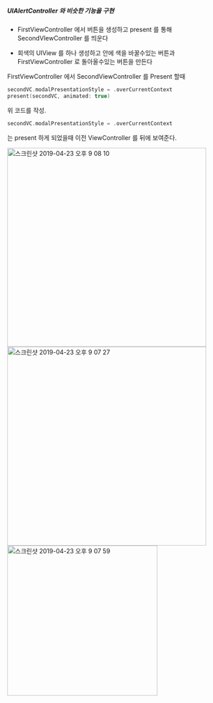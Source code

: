 ##### UIAlertController 와 비슷한 기능을 구현



- FirstViewController 에서 버튼을 생성하고 present 를 통해 SecondVIewController 를 띄운다

- 회색의 UIView 를 하나 생성하고 안에 색을 바꿀수있는 버튼과 FirstViewController 로 돌아올수있는 버튼을 만든다



FirstViewController 에서 SecondViewController 를 Present 할때

```swift
secondVC.modalPresentationStyle = .overCurrentContext
present(secondVC, animated: true)
```

위 코드를 작성.

```swift
secondVC.modalPresentationStyle = .overCurrentContext
```

는 present 하게 되었을때 이전 ViewController 를 뒤에 보여준다.



<img width="457" alt="스크린샷 2019-04-23 오후 9 08 10" src="https://user-images.githubusercontent.com/26297049/56579772-f6a20f00-660b-11e9-8c46-5774f0a98705.png">



<img width="457" alt="스크린샷 2019-04-23 오후 9 07 27" src="https://user-images.githubusercontent.com/26297049/56579770-f6a20f00-660b-11e9-8071-9a89707aeccb.png">

<img width="345" alt="스크린샷 2019-04-23 오후 9 07 59" src="https://user-images.githubusercontent.com/26297049/56579771-f6a20f00-660b-11e9-89ab-2faaefd12db1.png">

